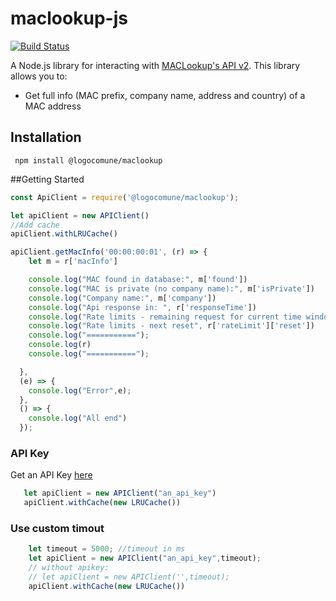 # maclookup-js
[![Build Status](https://travis-ci.org/logocomune/maclookup.js.svg?branch=main)](https://travis-ci.org/logocomune/maclookup-js)

A Node.js  library for interacting with [MACLookup's API v2](https://maclookup.app/api-v2/documentation). This library allows you to:

- Get full info (MAC prefix, company name, address and country) of a MAC address

## Installation


```shell
 npm install @logocomune/maclookup
````

##Getting Started

```js
const ApiClient = require('@logocomune/maclookup');

let apiClient = new APIClient()
//Add cache
apiClient.withLRUCache()

apiClient.getMacInfo('00:00:00:01', (r) => {
    let m = r['macInfo']

    console.log("MAC found in database:", m['found'])
    console.log("MAC is private (no company name):", m['isPrivate'])
    console.log("Company name:", m['company'])
    console.log("Api response in: ", r['responseTime'])
    console.log("Rate limits - remaining request for current time window:", r['rateLimit']['remaining'])
    console.log("Rate limits - next reset", r['rateLimit']['reset'])
    console.log("===========");
    console.log(r)
    console.log("===========");

  },
  (e) => {
    console.log("Error",e);
  },
  () => {
    console.log("All end")
  });

```


### API Key
Get an API Key [here](https://maclookup.app/api-v2/plans)
```js
   let apiClient = new APIClient("an_api_key")
   apiClient.withCache(new LRUCache())

```

### Use custom timout
```js
    let timeout = 5000; //timeout in ms
    let apiClient = new APIClient("an_api_key",timeout);
    // without apikey:
    // let apiClient = new APIClient('',timeout);
    apiClient.withCache(new LRUCache())
```
